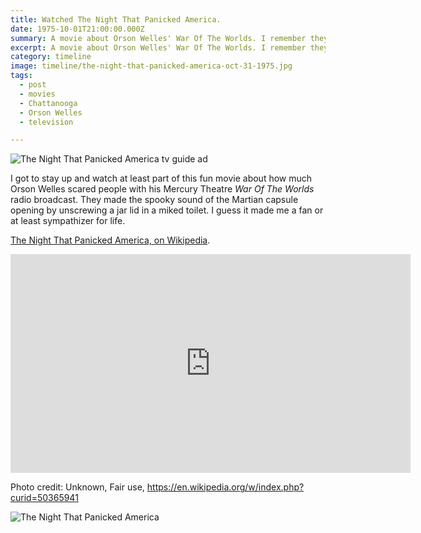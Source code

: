 ```yaml
---
title: Watched The Night That Panicked America.
date: 1975-10-01T21:00:00.000Z
summary: A movie about Orson Welles' War Of The Worlds. I remember they unscrewed a jar in the toilet.
excerpt: A movie about Orson Welles' War Of The Worlds. I remember they unscrewed a jar in the toilet.
category: timeline
image: timeline/the-night-that-panicked-america-oct-31-1975.jpg
tags:
  - post
  - movies
  - Chattanooga
  - Orson Welles
  - television

---
```


![The Night That Panicked America tv guide ad](the-night-that-panicked-america-oct-31-1975.jpg "The Night That Panicked America tv guide ad")

I got to stay up and watch at least part of this fun movie about how much Orson Welles scared people with his Mercury Theatre _War Of The Worlds_ radio broadcast. They made the spooky sound of the Martian capsule opening by unscrewing a jar lid in a miked toilet. I guess it made me a fan or at least sympathizer for life.

[The Night That Panicked America, on Wikipedia](https://en.wikipedia.org/wiki/The_Night_That_Panicked_America).

<iframe width="640" height="350" src="https://www.youtube.com/embed/EEU0ZrGw9Mo" title="YouTube video player" frameborder="0" allow="accelerometer; autoplay; clipboard-write; encrypted-media; gyroscope; picture-in-picture" allowfullscreen></iframe>

Photo credit: Unknown, Fair use, https://en.wikipedia.org/w/index.php?curid=50365941

![The Night That Panicked America](the-night-that-panicked-america.webp "The Night That Panicked America")